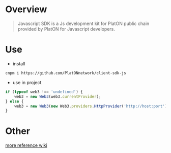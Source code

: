 # Overview
> Javascript SDK is a Js development kit for PlatON public chain provided by PlatON for Javascript developers.

# Use

* install 

```
cnpm i https://github.com/PlatONnetwork/client-sdk-js
```

* use in project

````js
if (typeof web3 !== 'undefined') {
    web3 = new Web3(web3.currentProvider);
} else {
    web3 = new Web3(new Web3.providers.HttpProvider('http://host:port'));
}
````

# Other
[more reference wiki](https://github.com/PlatONnetwork/wiki/wiki)